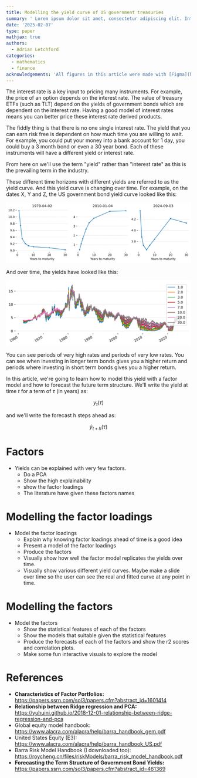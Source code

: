 ```yaml
---
title: Modelling the yield curve of US government treasuries
summary: ' Lorem ipsum dolor sit amet, consectetur adipiscing elit. Integer odio neque, volutpat vel nunc ut. Duis maximus massa vitae libero imperdiet feugiat quis a sapien. Quisque sodales neque dui, a mollis justo porta eu. Nullam semper ipsum ac ante rhoncus, ac facilisis lacus posuere. Mauris pulvinar elementum ligula in mattis. Fusce rhoncus consequat lorem accumsan rhoncus. '
date: '2025-02-07'
type: paper
mathjax: true
authors:
  - Adrian Letchford
categories:
  - mathematics
  - finance
acknowledgements: 'All figures in this article were made with [Figma](http://figma.com).'
---
```



The interest rate is a key input to pricing many instruments. For example, the price of an option depends on the interest rate. The value of treasury ETFs (such as TLT) depend on the yields of government bonds which are dependent on the interest rate. Having a good model of interest rates means you can better price these interest rate derived products.

The fiddly thing is that there is no one single interest rate. The yield that you can earn risk free is dependent on how much time you are willing to wait. For example, you could put your money into a bank account for 1 day, you could buy a 3 month bond or even a 30 year bond. Each of these instruments will have a different yield or interest rate.

From here on we'll use the term "yield" rather than "interest rate" as this is the prevailing term in the industry.

These different time horizons with different yields are referred to as the yield curve. And this yield curve is changing over time. For example, on the dates X, Y and Z, the US government bond yield curve looked like this:

![](index_files/figure-markdown_strict/cell-2-output-1.svg)

And over time, the yields have looked like this:

![](index_files/figure-markdown_strict/cell-3-output-1.svg)

You can see periods of very high rates and periods of very low rates. You can see when investing in longer term bonds gives you a higher return and periods where investing in short term bonds gives you a higher return.

In this article, we're going to learn how to model this yield with a factor model and how to forecast the future term structure. We'll write the yield at time $t$ for a term of $\tau$ (in years) as:

$$
y_t(\tau)
$$

and we'll write the forecast h steps ahead as:

$$
\hat{y}_{t+h}(\tau)
$$

# Factors

-   Yields can be explained with very few factors.
    -   Do a PCA
    -   Show the high explainability
    -   show the factor loadings
    -   The literature have given these factors names

# Modelling the factor loadings

-   Model the factor loadings
    -   Explain why knowing factor loadings ahead of time is a good idea
    -   Present a model of the factor loadings
    -   Produce the factors
    -   Visually show how well the factor model replicates the yields over time.
    -   Visually show various different yield curves. Maybe make a slide over time so the user can see the real and fitted curve at any point in time.

# Modelling the factors

-   Model the factors
    -   Show the statistical features of each of the factors
    -   Show the models that suitable given the statistical features
    -   Produce the forecasts of each of the factors and show the r2 scores and correlation plots.
    -   Make some fun interactive visuals to explore the model

# References

-   **Characteristics of Factor Portfolios:** https://papers.ssrn.com/sol3/papers.cfm?abstract_id=1601414
-   **Relationship between Ridge regression and PCA:** https://yuhuini.github.io/2018-12-01-relationship-between-ridge-regression-and-pca
-   Global equity model handbook: https://www.alacra.com/alacra/help/barra_handbook_gem.pdf
-   United States Equity (E3): https://www.alacra.com/alacra/help/barra_handbook_US.pdf
-   Barra Risk Model Handbook (I downloaded too): https://roycheng.cn/files/riskModels/barra_risk_model_handbook.pdf
-   **Forecasting the Term Structure of Government Bond Yields:** https://papers.ssrn.com/sol3/papers.cfm?abstract_id=461369
